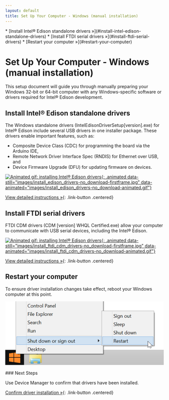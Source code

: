 ```yaml
---
layout: default
title: Set Up Your Computer - Windows (manual installation)
---
```


<div id="toc" markdown="1">
* [Install Intel® Edison standalone drivers »](#install-intel-edison-standalone-drivers)
* [Install FTDI serial drivers »](#install-ftdi-serial-drivers)
* [Restart your computer »](#restart-your-computer)
</div>

# Set Up Your Computer - Windows (manual installation)

This setup document will guide you through manually preparing your Windows 32-bit or 64-bit computer with any Windows-specific software or drivers required for Intel® Edison development. 

<!-- <div class="related-videos" class="callout video">
  <iframe src="https://drive.google.com/file/d/0B6gHgawzKtxCbUxicmpBc2JZSmM/preview" width="565" height="367"></iframe>
</div> -->


## Install Intel® Edison standalone drivers

<div class="tldr" markdown="1">
The Windows standalone drivers (<span class="icon file">IntelEdisonDriverSetup[version].exe</span>) for Intel® Edison include several USB drivers in one installer package. These drivers enable important features, such as:

* Composite Device Class (CDC) for programming the board via the Arduino IDE,
* Remote Network Driver Interface Spec (RNDIS) for Ethernet over USB, and
* Device Firmware Upgrade (DFU) for updating firmware on devices.
</div>

[![Animated gif: installing Intel® Edison drivers](){: .animated data-still="images/install_edison_drivers-no_download-firstframe.jpg" data-animated="images/install_edison_drivers-no_download-animated.gif"}](details-install_edison_drivers.html)

[View detailed instructions »](details-install_edison_drivers.html){: .link-button .centered}


## Install FTDI serial drivers

<div class="tldr" markdown="1">
FTDI CDM drivers (<span class="icon file">CDM [version] WHQL Certified.exe</span>) allow your computer to communicate with USB serial devices, including the Intel® Edison. 
</div>

[![Animated gif: installing Intel® Edison drivers](){: .animated data-still="images/install_ftdi_cdm_drivers-no_download-firstframe.jpg" data-animated="images/install_ftdi_cdm_drivers-no_download-animated.gif"}](details-install_ftdi_cdm_drivers.html)

[View detailed instructions »](details-install_ftdi_cdm_drivers.html){: .link-button .centered}


## Restart your computer

<div class="tldr" markdown="1">
To ensure driver installation changes take effect, reboot your Windows computer at this point.
</div>

![Choose Restart from the Windows Start menu](images/restart_windows.png)


<div id="next-steps" class="note" markdown="1">
### Next Steps

Use Device Manager to confirm that drivers have been installed.

[Confirm driver installation »](confirm_drivers.html){: .link-button .centered}
</div>
